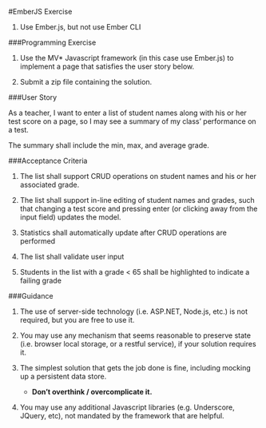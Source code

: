 #EmberJS Exercise

1. Use Ember.js, but not use Ember CLI

###Programming Exercise

1. Use the MV* Javascript framework (in this case use Ember.js) to implement a page that satisfies the user story below.

2. Submit a zip file containing the solution.

###User Story

As a teacher, I want to enter a list of student names along with his or her test score on a page, so I may see a summary of my class’ performance on a test.

The summary shall include the min, max, and average grade.

###Acceptance Criteria

1. The list shall support CRUD operations on student names and his or her associated grade.

2. The list shall support in-line editing of student names and grades, such that changing a test score and pressing enter (or clicking away from the input field) updates the model.

3. Statistics shall automatically update after CRUD operations are performed

4. The list shall validate user input

5. Students in the list with a grade < 65 shall be highlighted to indicate a failing grade

###Guidance

1. The use of server-side technology (i.e. ASP.NET, Node.js, etc.) is not required, but you are free to use it.

2. You may use any mechanism that seems reasonable to preserve state (i.e. browser local storage, or a restful service), if your solution requires it.

3. The simplest solution that gets the job done is fine, including mocking up a persistent data store.

    - **Don’t overthink / overcomplicate it.**


4. You may use any additional Javascript libraries (e.g. Underscore, JQuery, etc), not mandated by the framework that are helpful.
